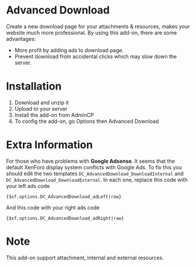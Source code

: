 # Advanced Download
Create a new download page for your attachments & resources, makes your website much more professional. By using this add-on, there are some advantages:

- More profit by adding ads to download page.
- Prevent download from accidental clicks which may slow down the server.

# Installation
1. Download and unzip it
2. Upload to your server
3. Install the add-on from AdminCP
4. To config the add-on, go Options then Advanced Download

# Extra Information
For those who have problems with **Google Adsense**. It seems that the default XenForo display system conflicts with Google Ads. 
To fix this you should edit the two templates `DC_AdvancedDownload_DownloadInternal` and `DC_AdvancedDownload_DownloadExternal`. 
In each one, replace this code with your left ads code

`{$xf.options.DC_AdvancedDownload_adLeft|raw}`

And this code with your right ads code

`{$xf.options.DC_AdvancedDownload_adRight|raw}`

# Note
This add-on support attachment, internal and external resources.